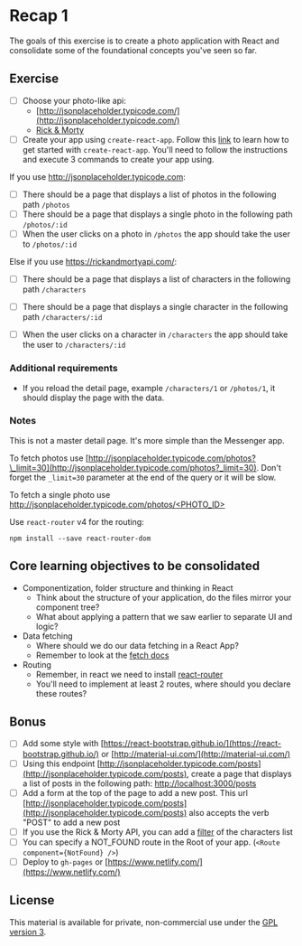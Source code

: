 # Recap 1

The goals of this exercise is to create a photo application with React and consolidate some of the foundational concepts you've seen so far. 


## Exercise

- [ ] Choose your photo-like api:
  - [http://jsonplaceholder.typicode.com/](http://jsonplaceholder.typicode.com/)
  - [Rick & Morty](https://rickandmortyapi.com/)
- [ ] Create your app using `create-react-app`. Follow this [link](https://github.com/facebook/create-react-app#quick-overview) to learn how to get started with `create-react-app`. You'll need to follow the instructions and execute 3 commands to create your app using.

If you use http://jsonplaceholder.typicode.com:

- [ ] There should be a page that displays a list of photos in the following path `/photos`
- [ ] There should be a page that displays a single photo in the following path `/photos/:id`
- [ ] When the user clicks on a photo in `/photos` the app should take the user to `/photos/:id`

Else if you use https://rickandmortyapi.com/:

- [ ] There should be a page that displays a list of characters in the following path `/characters`
- [ ] There should be a page that displays a single character in the following path `/characters/:id`
- [ ] When the user clicks on a character in `/characters` the app should take the user to `/characters/:id`


### Additional requirements
- If you reload the detail page, example `/characters/1` or `/photos/1`, it should display the page with the data.

### Notes

This is not a master detail page. It's more simple than the Messenger app.

To fetch photos use [http://jsonplaceholder.typicode.com/photos?\_limit=30](http://jsonplaceholder.typicode.com/photos?_limit=30).
Don't forget the `_limit=30` parameter at the end of the query or it will be slow.

To fetch a single photo use [http://jsonplaceholder.typicode.com/photos/<PHOTO_ID>](http://jsonplaceholder.typicode.com/photos/3)

Use `react-router` v4 for the routing:

```
npm install --save react-router-dom
```

## Core learning objectives to be consolidated 

- Componentization, folder structure and thinking in React
  - Think about the structure of your application, do the files mirror your component tree?
  - What about applying a pattern that we saw earlier to separate UI and logic?
- Data fetching
  - Where should we do our data fetching in a React App?
  - Remember to look at the [fetch docs](https://developer.mozilla.org/en-US/docs/Web/API/Fetch_API/Using_Fetch)
- Routing
  - Remember, in react we need to install [react-router](https://reacttraining.com/react-router/)
  - You'll need to implement at least 2 routes, where should you declare these routes?

## Bonus

- [ ] Add some style with [https://react-bootstrap.github.io/](https://react-bootstrap.github.io/) or [http://material-ui.com/](http://material-ui.com/)
- [ ] Using this endpoint [http://jsonplaceholder.typicode.com/posts](http://jsonplaceholder.typicode.com/posts), create a page that displays a list of posts in the following path: [http://localhost:3000/posts](http://localhost:3000/posts)
- [ ] Add a form at the top of the page to add a new post. This url [http://jsonplaceholder.typicode.com/posts](http://jsonplaceholder.typicode.com/posts) also accepts the verb "POST" to add a new post
- [ ] If you use the Rick & Morty API, you can add a [filter](https://rickandmortyapi.com/documentation/#filter-characters) of the characters list
- [ ] You can specify a NOT_FOUND route in the Root of your app. (`<Route component={NotFound} />`)
- [ ] Deploy to `gh-pages` or [https://www.netlify.com/](https://www.netlify.com/)

## License

This material is available for private, non-commercial use under the [GPL version 3](http://www.gnu.org/licenses/gpl-3.0-standalone.html).

